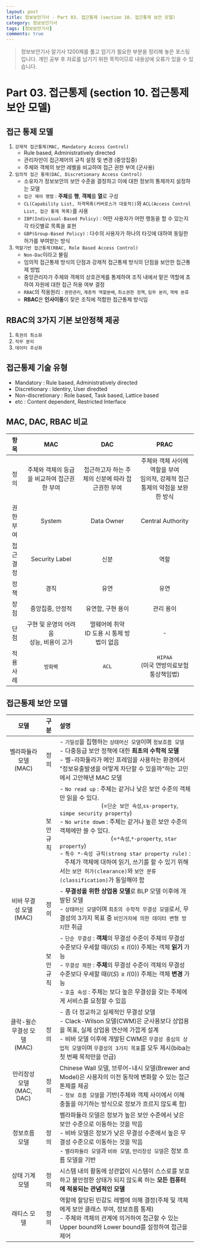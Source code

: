 ```yaml
---
layout: post
title: 정보보안기사 - Part 03. 접근통제 (section 10. 접근통제 보안 모델)
category: 정보보안기사
tags: [정보보안기사]
comments: true
---
```

> 정보보안기사 알기사 1200제를 풀고 암기가 필요한 부분을 정리해 놓은 포스팅입니다.
개인 공부 후 자료를 남기기 위한 목적이므로 내용상에 오류가 있을 수 있습니다.

# Part 03. 접근통제 (section 10. 접근통제 보안 모델)
## 접근 통제 모델
1. `강제적 접근통제(MAC, Mandatory Access Control)`
	- Rule based, Administratively directed
	- 관리자만이 접근제어의 규칙 설정 및 변경 (중앙집중)
	- 주체와 객체의 보안 레벨을 비교하여 접근 권한 부여 (군사용)
2. `임의적 접근 통제(DAC, Discretionary Access Control)`
	- 소유자가 정보보안의 보안 수준을 결정하고 이에 대한 정보의 통제까지 설정하는 모델
	- `접근 제어 행렬` : **주체**를 **행**, **객체**를 **열**로 구성
	- `CL(Capability List, 자격목록(커버로스가 대표적))`와 `ACL(Access Control List, 접근 통제 목록)`를 사용
	- `IBP(Indivisual-Based Policy)` : 어떤 사용자가 어떤 행동을 할 수 있는지 각 타깃별로 목록을 표현
	- `GBP(Group-Based Policy)` : 다수의 사용자가 하나의 타깃에 대하여 동일한 허가를 부여받는 방식
3. `역할기반 접근통제(RBAC, Role Based Access Control) `
	- `Non-Dac`이라고 불림
	- 임의적 접근통제 방식의 단점과 강제적 접근통제 방식의 단점을 보안한 접근통제 방법
	- 중앙관리자가 주체와 객체의 상호관계를 통제하여 조직 내에서 맡은 역할에 초하여 자원에 대한 접근 허용 여부 결정
	- `RBAC`의 적용원리 : `권한관리`, `계층적 역할분배`, `최소권한 정책`, `임무 분리`, `객체 분류`
	- **RBAC**은 **인사이동**이 잦은 조직에 적합한 접근통제 방식임

## RBAC의 3가지 기본 보안정책 제공
1. `특권의 최소화`
2. `직무 분리`
3. `데이터 추상화`

## 접근통제 기술 유형
- Mandatory : Rule based, Administratively directed
- Discretionary : Identiry, User diredted
- Non-discretionary : Role based, Task based, Lattice based
- etc : Content dependent, Restricted Interface

## MAC, DAC, RBAC 비교

| 항목 | MAC | DAC | PRAC |
|:-----:|:-----:|:-----:|:-----:|
| 정의 | 주체와 객체의 등급을 비교하여 접근권한 부여 | 접근하고자 하는 주체의 신분에 따라 접근권한 부여 | 주체와 객체 사이에 역할을 부여<br>임의적, 강제적 접근통제의 약점을 보완한 방식 |
| 권한부여 | System | Data Owner | Central Authority |
| 접근결정 | Security Label | 신분 | 역할 |
| 정책 | 경직 | 유연 | 유연 |
| 장점 | 중앙집중, 안정적 | 유연함, 구현 용이 | 관리 용이 |
| 단점 | 구현 및 운영의 어려움<br>성능, 비용이 고가 | 멀웨어에 취약<br>ID 도용 시 통제 방법이 없음 | - |
| 적용 사례 | `방화벽` | `ACL` | `HIPAA`<br>(미국 연방의료보험통상책임법) |

## 접근통제 보안 모델

| 모델 | 구분 | 설명 |
|:-----:|:-----:|:-----|
| 벨라파듈라 모델<br>(MAC)| 정의 | - `기밀성`을 집행하는 `상태머신 모델`이며 `정보흐름 모델` <br>- 다중등급 보안 정책에 대한 **최초의 수학적 모델**<br>- 벨-라파둘라가 메인 프레임을 사용하는 환경에서 "정보유출발생을 어떻게 차단할 수 있을까"하는 고민에서 고안해낸 MAC 모델|
| | 보안규칙 | - `No read up` : 주체는 같거나 낮은 보안 수준의 객체만 읽을 수 있다.<br> &#160;&#160;&#160;&#160;&#160;&#160;&#160;&#160;&#160;&#160;&#160;&#160;&#160;&#160;&#160;&#160;&#160;&#160;&#160;&#160;&#160;&#160;&#160;&#160;&#160;&#160;(=`단순 보안 속성`,`ss-property`, `simpe security property`)<br>- `No write dowm` : 주체는 같거나 높은 보안 수준의 객체에만 쓸 수 있다.<br> &#160;&#160;&#160;&#160;&#160;&#160;&#160;&#160;&#160;&#160;&#160;&#160;&#160;&#160;&#160;&#160;&#160;&#160;&#160;&#160;&#160;&#160;&#160;&#160;&#160;&#160;&#160;&#160;&#160;&#160;&#160;&#160;(=`*속성`,`*-property`, `star property`)<br>- `특수 *-속성 규칙(strong star property rule)` :<br>&#160;&#160;&#160;주체가 객체에 대하여 읽기, 쓰기를 할 수 있기 위해서는 `보안 허가(clearance)`와 `보안 분류(classification)`가 동일해야 함|
| 비바 무결성 모델<br>(MAC) | 정의 | - **무결성을 위한 상업용 모델**로 BLP 모델 이후에 개발된 모델<br>- `상태머신 모델`이며 `최초의 수학적 무결성 모델`로서, 무결성의 3가지 목표 중 `비인가자에 의한 데이터 변형 방지`만 취급 |
| | 보안규칙 | - `단순 무결성` : **객체**의 무결성 수준이 주체의 무결성 수준보다 우세할 때($I(S) \le I(0)$) 주체는 객체 **읽기** 가능<br>- `무결성 제한` : **주체**의 무결성 수준이 객체의 무결성 수준보다 우세할 때($I(S) \ge I(0)$) 주체는 객체 **변경** 가능<br>- `호출 속성` : 주체는 보다 높은 무결성을 갖는 주체에게 서비스를 요청할 수 있음
| 클락-윌슨 무결성 모델<br>(MAC) | 정의 | - 좀 더 정교하고 실제적인 무결성 모델<br>- Clack-Wilson 모델(CWM)은 군사용보다 상업용을 목표, 실제 상업용 연산에 가깝게 설계<br>- 비바 모델 이후에 개발된 CWM은 `무결성 중심의 상업적 모델`이며 `무결성의 3가지 목표`를 모두 제시(biba는 첫 번째 목적만을 언급) |
| 만리장성 모델<br>(MAC, DAC) | 정의 | Chinese Wall 모델, 브루어-내시 모델(Brewer and Model)은 사용자의 이전 동작에 변화할 수 있는 접근 톤제를 제공<br>- `정보 흐름 모델`을 기반(주체와 객체 사이에서 이해 충돌을 야기하는 방식으로 정보가 흐르지 않도록 함) |
| 정보흐름 모델 | 정의 | 벨라파듈라 모델은 정보가 높은 보안 수준에서 낮은 보안 수준으로 이동하는 것을 막음<br>- 비바 모델은 정보가 낮은 무결성 수준에서 높은 무결성 수준으로 이동하는 것을 막음<br>- `벨라파듈라 모델`과 `비바 모델`, `만리장성 모델`은 정보 흐름 모델을 기반 |
| 상태 기계 모델 | 정의 | 시스템 내의 활동에 상관없이 시스템이 스스로를 보호하고 불안정한 상태가 되지 않도록 하는 **모든 컴퓨터에 적용되는 관념적인 모델**
| 래티스 모델 | 정의 | 역할에 할당된 민감도 레벨에 의해 결정(주체 및 객체에게 보안 클래스 부여, 정보흐름 통제)<br>- 주체와 객체의 관계에 의거하여 접근할 수 있는 Upper bound와 Lower bound를 설정하여 접근을 제어|<br>- 예를 들어, 핵 무기와 관견된 임무를 수행하고 있는 사람은 이와 관련된 상, 하위 정보로만 접근통제함 |
